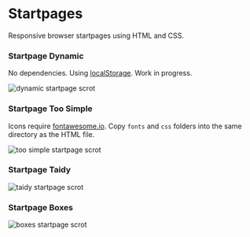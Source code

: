 # Startpages 

Responsive browser startpages using HTML and CSS.

### Startpage Dynamic
No dependencies. Using [localStorage](https://developer.mozilla.org/en-US/docs/Web/API/Web_Storage_API/Using_the_Web_Storage_API). Work in progress.

![dynamic startpage scrot](https://u.teknik.io/yexB0.png)

### Startpage Too Simple
Icons require [fontawesome.io](http://fontawesome.io). Copy `fonts` and `css` folders into the same directory as the HTML file.

![too simple startpage scrot](https://u.teknik.io/BiV9U.png)

### Startpage Taidy

![taidy startpage scrot](https://u.teknik.io/mZatF.png)

### Startpage Boxes

![boxes startpage scrot](https://u.teknik.io/mV5l0.png)
